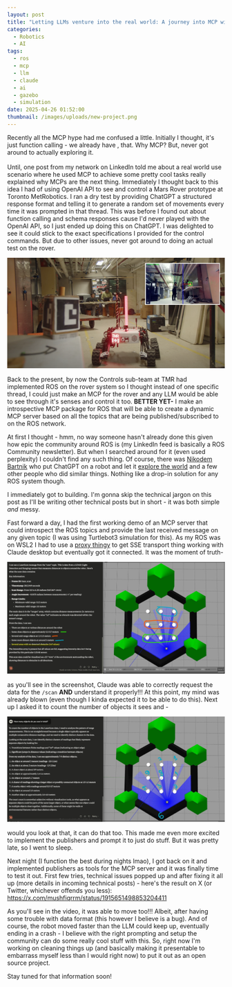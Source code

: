```yaml
---
layout: post
title: "Letting LLMs venture into the real world: A journey into MCP with ROS"
categories:
  - Robotics
  - AI
tags:
  - ros
  - mcp
  - llm
  - claude
  - ai
  - gazebo
  - simulation
date: 2025-04-26 01:52:00
thumbnail: /images/uploads/new-project.png
---
```

Recently all the MCP hype had me confused a little. Initially I thought, it's just function calling - we already have , that. Why MCP? But, never got around to actually exploring it.\
\
Until, one post from my network on LinkedIn told me about a real world use scenario where he used MCP to achieve some pretty cool tasks really explained why MCPs are the next thing. Immediately I thought back to this idea I had of using OpenAI API to see and control a Mars Rover prototype at Toronto MetRobotics. I ran a dry test by providing ChatGPT a structured response format and telling it to generate a random set of movements every time it was prompted in that thread. This was before I found out about function calling and schema responses cause I'd never played with the OpenAI API, so I just ended up doing this on ChatGPT. I was delighted to see it could stick to the exact specifications I provided for the control commands. But due to other issues, never got around to doing an actual test on the rover.

![](/images/uploads/image_2025-04-26_024815625.png "Orion (the rover) doing some Auton stuff (also cause I'm in the background, 👋🏼)")

Back to the present, by now the Controls sub-team at TMR had implemented ROS on the rover system so I thought instead of one specific thread, I could just make an MCP for the rover and any LLM would be able to see through it's senses and control it too. **BETTER YET-** I make an introspective MCP package for ROS that will be able to create a dynamic MCP server based on all the topics that are being published/subscribed to on the ROS network.

At first I thought - hmm, no way someone hasn't already done this given how epic the community around ROS is (my LinkedIn feed is basically a ROS Community newsletter). But when I searched around for it (even used perplexity) I couldn't find any such thing. Of course, there was [Nikodem Bartnik](https://www.youtube.com/@nikodembartnik) who put ChatGPT on a robot and let it [explore the world](https://www.youtube.com/watch?v=U3sSp1PQtVQ) and a few other people who did similar things. Nothing like a drop-in solution for any ROS system though.

I immediately got to building. I'm gonna skip the technical jargon on this post as I'll be writing other technical posts but in short - it was both simple *and* messy.

Fast forward a day, I had the first working demo of an MCP server that could introspect the ROS topics and provide the last received message on any given topic (I was using Turtlebot3 simulation for this). As my ROS was on WSL2 I had to use a [proxy thingy](https://developers.cloudflare.com/agents/guides/remote-mcp-server/#connect-your-remote-mcp-server-to-claude-and-other-mcp-clients-via-a-local-proxy) to get SSE transport thing working with Claude desktop but eventually got it connected. It was the moment of truth-

![](/images/uploads/image_2025-04-26_022724665.png "Claude seeing stuff from LIDAR scan data")

as you'll see in the screenshot, Claude was able to correctly request the data for the `/scan` **AND** understand it properly!!! At this point, my mind was already blown (even though I kinda expected it to be able to do this). Next up I asked it to count the number of objects it sees and -

![](/images/uploads/image_2025-04-26_023325202.png "Claude desktop counting objects it sees from /scan ROS topic")

would you look at that, it can do that too. This made me even more excited to implement the publishers and prompt it to just do stuff. But it was pretty late, so I went to sleep.

Next night (I function the best during nights lmao), I got back on it and implemented publishers as tools for the MCP server and it was finally time to test it out. First few tries, technical issues popped up and after fixing it all up (more details in incoming technical posts) - here's the result on X (or Twitter, whichever offends you less): 
<https://x.com/mushfiqrrm/status/1915651498853204411> 

As you'll see in the video, it was able to move too!!! Albeit, after having some trouble with data format (this however I believe is a bug). And of course, the robot moved faster than the LLM could keep up, eventually ending in a crash - I believe with the right prompting and setup the community can do some really cool stuff with this. So, right now I'm working on cleaning things up (and basically making it presentable to embarrass myself less than I would right now) to put it out as an open source project.

Stay tuned for that information soon!
